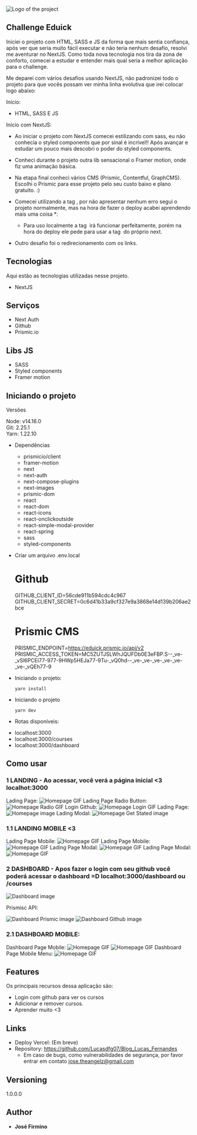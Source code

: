 
![Logo of the project](https://github.com/josefirmino/eduick/blob/main/public/images/github-eduick.png)


## Challenge Eduick
Iniciei o projeto com HTML, SASS e JS da forma que mais sentia confiança, após ver que seria muito fácil executar e não teria nenhum desafio, resolvi me aventurar no NextJS. Como toda nova tecnologia nos tira da zona de conforto, comecei a estudar e entender mais qual seria a melhor aplicação para o challenge. 

Me deparei com vários desafios usando NextJS, não padronizei todo o projeto para que vocês possam ver minha linha evolutiva que irei colocar logo abaixo:

Início: 
  - HTML, SASS E JS

Início com NextJS:
  - Ao iniciar o projeto com NextJS comecei estilizando com sass, eu não conhecia o styled components que por sinal é incrível!! Após avançar e estudar um pouco mais descobri o poder do styled components.

  - Conheci durante o projeto outra lib sensacional o Framer motion, onde fiz uma animação básica.

  - Na etapa final conheci vários CMS (Prismic, Contentful, GraphCMS). Escolhi o Prismic para esse projeto pelo seu custo baixo e plano gratuito. :)

  - Comecei utilizando a tag <img>, por não apresentar nenhum erro segui o projeto normalmente, mas na hora de fazer o deploy acabei aprendendo mais uma coisa *: 
    * Para uso localmente a tag <img> irá funcionar perfeitamente, porém na hora do deploy ele pede para usar a tag <Image/> do próprio next.
  
  - Outro desafio foi o redirecionamento com os links.

## Tecnologias 

Aqui estão as tecnologias utilizadas nesse projeto.

* NextJS

## Serviços

* Next Auth
* Github
* Prismic.io

## Libs JS

* SASS
* Styled components
* Framer motion

## Iniciando o projeto

Versões

Node: v14.16.0<br>
Git: 2.25.1<br>
Yarn: 1.22.10

* Dependências
  - prismicio/client
  - framer-motion
  - next
  - next-auth
  - next-compose-plugins
  - next-images
  - prismic-dom
  - react
  - react-dom
  - react-icons
  - react-onclickoutside
  - react-simple-modal-provider
  - react-spring
  - sass
  - styled-components

* Criar um arquivo .env.local
  # Github
  GITHUB_CLIENT_ID=56cde911b594cdc4c967
  GITHUB_CLIENT_SECRET=0c6d41b33a9cf327e9a3868e14d139b206ae2bce

  # Prismic CMS
  PRISMIC_ENDPOINT=https://eduick.prismic.io/api/v2
  PRISMIC_ACCESS_TOKEN=MC5ZUTJSLWhJQUFDb0E3eFBP.S--_ve-_vSl6PCEi77-977-9HWp5HEJa77-9Tu-_vQ0hd--_ve-_ve-_ve-_ve-_ve-_ve-_vQEh77-9
  
* Iniciando o projeto:
  ```
  yarn install
  ```

* Iniciando o projeto
  ```
  yarn dev
  ```

* Rotas disponíveis:
 - localhost:3000
 - localhost:3000/courses
 - localhost:3000/dashboard

## Como usar

### 1 LANDING - Ao acessar, você verá a página inicial <3 localhot:3000

Lading Page:
![Homepage GIF](https://github.com/josefirmino/eduick/blob/main/public/images/readme/gifs/home.gif)
Lading Page Radio Button:
![Homepage Radio GIF](https://github.com/josefirmino/eduick/blob/main/public/images/readme/gifs/radiobutton.gif)
Login Github:
![Homepage Login GIF](https://github.com/josefirmino/eduick/blob/main/public/images/readme/gifs/logingithub.gif)
Lading Page:
![Homepage image](https://github.com/josefirmino/eduick/blob/main/public/images/readme/home.png)
Lading Modal:
![Homepage Get Stated image](https://github.com/josefirmino/eduick/blob/main/public/images/readme/getstarted.png)

### 1.1 LANDING MOBILE <3

Lading Page Mobile:
![Homepage GIF](https://github.com/josefirmino/eduick/blob/main/public/images/readme/gifs/mobile.gif)
Lading Page Mobile:
![Homepage GIF](https://github.com/josefirmino/eduick/blob/main/public/images/readme/mobile/homeMobile.png)
Lading Page Modal:
![Homepage GIF](https://github.com/josefirmino/eduick/blob/main/public/images/readme/mobile/homeModal1.png)
Lading Page Modal:
![Homepage GIF](https://github.com/josefirmino/eduick/blob/main/public/images/readme/mobile/homeModal2.png)


### 2 DASHBOARD - Apos fazer o login com seu github você poderá acessar o dashboard =D localhot:3000/dashboard ou /courses

![Dashboard image](https://github.com/josefirmino/eduick/blob/main/public/images/readme/dashboard.png)

Prismisc API:

![Dashboard Prismic image](https://github.com/josefirmino/eduick/blob/main/public/images/readme/prismic-dashboard.png)
![Dashboard Github image](https://github.com/josefirmino/eduick/blob/main/public/images/readme/modalgitgub.png)

### 2.1 DASHBOARD MOBILE:

Dashboard Page Mobile:
![Homepage GIF](https://github.com/josefirmino/eduick/blob/main/public/images/readme/gifs/mobiledashboard.gif)
![Homepage GIF](https://github.com/josefirmino/eduick/blob/main/public/images/readme/mobile/dashboardMobile.png)
Dashboard Page Mobile Menu:
![Homepage GIF](https://github.com/josefirmino/eduick/blob/main/public/images/readme/mobile/dashboardMenu.png)

## Features

Os principais recursos dessa aplicação são:
 - Login com github para ver os cursos
 - Adicionar e remover cursos.
 - Aprender muito <3

## Links
  - Deploy Vercel: (Em breve)
  - Repository: https://github.com/Lucasdfg07/Blog_Lucas_Fernandes
    - Em caso de bugs, como vulnerabilidades de segurança, por favor entrar em contato
      jose.theangelz@gmail.com

  ## Versioning

  1.0.0.0


  ## Author

  * **José Firmino** 